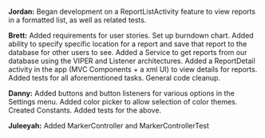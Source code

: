 **Jordan:** Began development on a ReportListActivity feature to view reports in a formatted list, as well as related tests.

**Brett:** Added requirements for user stories. Set up burndown chart. Added ability to specify specific location for a report and save that report to the database for other users to see. Added a Service to get reports from our database using the VIPER and Listener architectures. Added a ReportDetail activity in the app (MVC Components + a xml UI) to view details for reports. Added tests for all aforementioned tasks. General code cleanup.

**Danny:** Added buttons and button listeners for various options in the Settings menu. Added color picker to allow selection of color themes. Created Constants. Added tests for the above. 

**Juleeyah:** Added MarkerController and MarkerControllerTest
